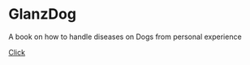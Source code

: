 # GlanzDog
A book on how to handle diseases on Dogs from personal experience

<a href="https://github.com/glanzkaiser/GlanzDog/blob/main/GlanzDog.pdf">Click</a> 
